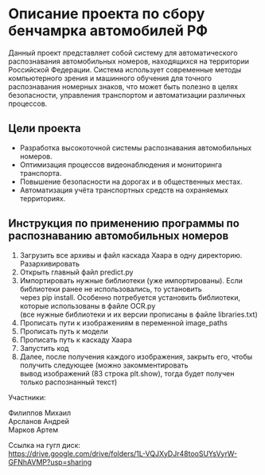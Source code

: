 # Описание проекта по сбору бенчамрка автомобилей РФ  
  
Данный проект представляет собой систему для автоматического распознавания автомобильных номеров, находящихся на территории Российской Федерации. Система использует современные методы компьютерного зрения и машинного обучения для точного распознавания номерных знаков, что может быть полезно в целях безопасности, управления транспортом и автоматизации различных процессов.  
  
## Цели проекта  
  
- Разработка высокоточной системы распознавания автомобильных номеров.  
- Оптимизация процессов видеонаблюдения и мониторинга транспорта.  
- Повышение безопасности на дорогах и в общественных местах.  
- Автоматизация учёта транспортных средств на охраняемых территориях.  
  
## Инструкция по применению программы по распознаванию автомобильных номеров  
  
1. Загрузить все архивы и файл каскада Хаара в одну директорию. Разархивировать  
2. Открыть главный файл predict.py  
3. Импортировать нужные библиотеки (уже импортированы). Если библиотеки ранее не использовались, то установить  
через pip install. Особенно потребуется установить библиотеки, которые использованы в файле OCR.py  
(все нужные библиотеки и их версии прописаны в файле libraries.txt)  
4. Прописать пути к изображениям в переменной image_paths  
5. Прописать путь к модели  
6. Прописать путь к каскаду Хаара  
7. Запустить код  
8. Далее, после получения каждого изображения, закрыть его, чтобы получить следующее (можно закомментировать  
вывод изображений (83 строка plt.show), тогда будет получен только распознанный текст)  
  
Участники:  
  
Филиппов Михаил  
Арсланов Андрей  
Марков Артем  

Ссылка на гугл диск:  
https://drive.google.com/drive/folders/1L-VQJXyDJr48tooSUYsVyrW-GFNhAVMP?usp=sharing  
